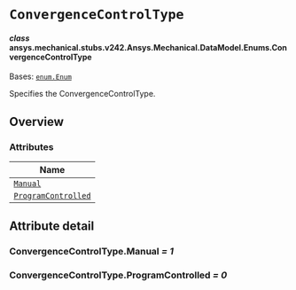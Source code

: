 # `ConvergenceControlType`

<a id="ansys.mechanical.stubs.v242.Ansys.Mechanical.DataModel.Enums.ConvergenceControlType"></a>

#### *class* ansys.mechanical.stubs.v242.Ansys.Mechanical.DataModel.Enums.ConvergenceControlType

Bases: [`enum.Enum`](https://docs.python.org/3/library/enum.html#enum.Enum)

Specifies the ConvergenceControlType.

<!-- !! processed by numpydoc !! -->

<a id="overview"></a>

## Overview

### Attributes

| Name |
| ------------------------------------------------------------------------------------------------------------------------------------------------ |
| [`Manual`](#ConvergenceControlType.Manual) |
| [`ProgramControlled`](#ConvergenceControlType.ProgramControlled) |

<a id="attribute-detail"></a>

## Attribute detail

<a id="ConvergenceControlType.Manual"></a>

### ConvergenceControlType.Manual *= 1*

<a id="ConvergenceControlType.ProgramControlled"></a>

### ConvergenceControlType.ProgramControlled *= 0*


